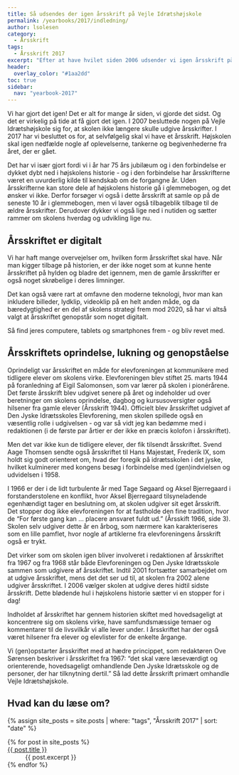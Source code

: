 ```yaml
---
title: Så udsendes der igen årsskrift på Vejle Idrætshøjskole
permalink: /yearbooks/2017/indledning/
author: lsolesen
category:
  - Årsskrift
tags:
  - Årsskrift 2017
excerpt: "Efter at have hvilet siden 2006 udsender vi igen årsskrift på Vejle Idrætshøjskole. Lars Olesen, viceforstander, fortæller lidt om baggrunden for at genopstarte årsskriftet."
header:
  overlay_color: "#1aa2dd"
toc: true
sidebar:
  nav: "yearbook-2017"
---
```


Vi har gjort det igen! Det er alt for mange år siden, vi gjorde det sidst. Og det er virkelig på tide at få gjort det igen. I 2007 besluttede nogen på Vejle Idrætshøjskole sig for, at skolen ikke længere skulle udgive årsskrifter. I 2017 har vi besluttet os for, at selvfølgelig skal vi have et årsskrift. Højskolen skal igen nedfælde nogle af oplevelserne, tankerne og begivenhederne fra året, der er gået.

Det har vi især gjort fordi vi i år har 75 års jubilæum og i den forbindelse er dykket dybt ned i højskolens historie - og i den forbindelse har årsskrifterne været en uvurderlig kilde til kendskab om de forgangne år. Uden årsskrifterne kan store dele af højskolens historie gå i glemmebogen, og det ønsker vi ikke. Derfor forsøger vi også i dette årsskrift at samle op på de seneste 10 år i glemmebogen, men vi laver også tilbageblik tilbage til de ældre årsskrifter. Derudover dykker vi også lige ned i nutiden og sætter rammer om skolens hverdag og udvikling lige nu.

## Årsskriftet er digitalt

Vi har haft mange overvejelser om, hvilken form årsskriftet skal have. Når man kigger tilbage på historien, er der ikke noget som at kunne hente årsskriftet på hylden og bladre det igennem, men de gamle årsskrifter er også noget skrøbelige i deres limninger. 

Det kan også være rart at omfavne den moderne teknologi, hvor man kan inkludere billeder, lydklip, videoklip på en helt anden måde, og da bæredygtighed er en del af skolens strategi frem mod 2020, så har vi altså valgt at årsskriftet genopstår som noget digitalt. 

Så find jeres computere, tablets og smartphones frem - og bliv revet med. 

## Årsskriftets oprindelse, lukning og genopståelse

Oprindeligt var årsskriftet en måde for elevforeningen at kommunikere med tidligere elever om skolens virke. Elevforeningen blev stiftet 25. marts 1944 på foranledning af Eigil Salomonsen, som var lærer på skolen i pionérårene. Det første årsskrift blev udgivet senere på året og indeholder ud over beretninger om skolens oprindelse, dagbog og kursusoversigter også hilsener fra gamle elever (Årsskrift 1944). Officielt blev årsskriftet udgivet af Den Jyske Idrætsskoles Elevforening, men skolen spillede også en væsentlig rolle i udgivelsen - og var så vidt jeg kan bedømme med i redaktionen (i de første par årtier er der ikke en præcis kolofon i årsskriftet).

Men det var ikke kun de tidligere elever, der fik tilsendt årsskriftet. Svend Aage Thomsen sendte også årsskriftet til Hans Majestæt, Frederik IX, som holdt sig godt orienteret om, hvad der foregik på idrætsskolen i det jyske, hvilket kulminerer med kongens besøg i forbindelse med (gen)indvielsen og udvidelsen i 1958.

I 1966 er der i de lidt turbulente år med Tage Søgaard og Aksel Bjerregaard i forstanderstolene en konflikt, hvor Aksel Bjerregaard tilsyneladende egenhændigt tager en beslutning om, at skolen udgiver sit eget årsskrift. Det stopper dog ikke elevforeningen for at fastholde den fine tradition, hvor de “For første gang kan … placere ansvaret fuldt ud.” (Årsskift 1966, side 3). Skolen selv udgiver dette år en årbog, som nærmere kan karakteriseres som en lille pamflet, hvor nogle af artiklerne fra elevforeningens årsskrift også er trykt. 

Det virker som om skolen igen bliver involveret i redaktionen af årsskriftet fra 1967 og fra 1968 står både Elevforeningen og Den Jyske Idrætsskole sammen som udgivere af årsskriftet. Indtil 2001 fortsætter samarbejdet om at udgive årsskriftet, mens det det ser ud til, at skolen fra 2002 alene udgiver årsskriftet. I 2006 vælger skolen at udgive deres hidtil sidste årsskrift. Dette blødende hul i højskolens historie sætter vi en stopper for i dag!

Indholdet af årsskriftet har gennem historien skiftet med hovedsageligt at koncentrere sig om skolens virke, have samfundsmæssige temaer og kommentarer til de livsvilkår vi alle lever under. I årsskriftet har der også været hilsener fra elever og elevlister for de enkelte årgange.

Vi (gen)opstarter årsskriftet med at hædre princippet, som redaktøren Ove Sørensen beskriver i årsskriftet fra 1967: “det skal være læseværdigt og orienterende, hovedsageligt omhandlende Den Jyske Idrætsskole og de personer, der har tilknytning dertil.” Så lad dette årsskrift primært omhandle Vejle Idrætshøjskole.

## Hvad kan du læse om?

{% assign site_posts = site.posts | where: "tags", "Årsskrift 2017" | sort: "date" %}

<dl>
{% for post in site_posts %}
  <dt><a href="{{ post.url | absolute_url }}" rel="permalink">{{ post.title }}</a></dt>
  <dd>{{ post.excerpt }}</dd>
{% endfor %}
</dl>
